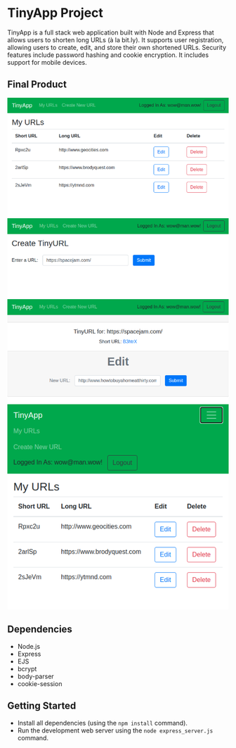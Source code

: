 # TinyApp Project

TinyApp is a full stack web application built with Node and Express that allows users to shorten long URLs (à la bit.ly). It supports user registration, allowing users to create, edit, and store their own shortened URLs. Security features include password hashing and cookie encryption. It includes support for mobile devices.

## Final Product

!["The main page showing URLs created by the logged in user"](https://github.com/justinkwanchan/tinyapp/blob/master/docs/urls-page.png?raw=true)
!["The page for creating a new shortened URL"](https://github.com/justinkwanchan/tinyapp/blob/master/docs/create-url-page.png?raw=true)
!["The page for editing an existing URL"](https://github.com/justinkwanchan/tinyapp/blob/master/docs/edit-url.png?raw=true)
!["The main page scaled to mobile size with hamburger menu"](https://github.com/justinkwanchan/tinyapp/blob/master/docs/urls-page-mobile.png?raw=true)

## Dependencies

- Node.js
- Express
- EJS
- bcrypt
- body-parser
- cookie-session

## Getting Started

- Install all dependencies (using the `npm install` command).
- Run the development web server using the `node express_server.js` command.
